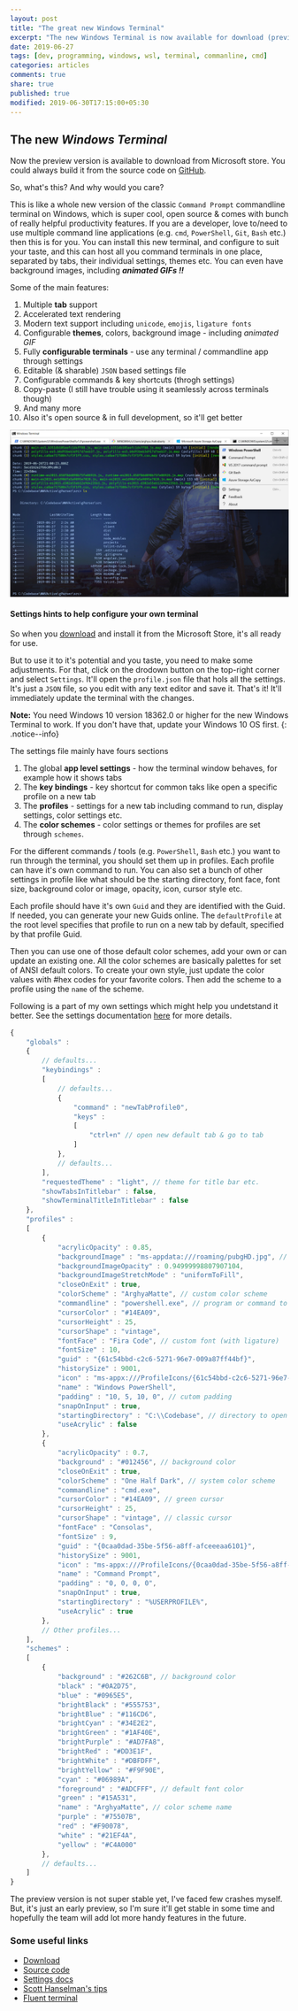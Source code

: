 ```yaml
---
layout: post
title: "The great new Windows Terminal"
excerpt: "The new Windows Terminal is now available for download (preview) in the Microsoft store. It's sooo cool"
date: 2019-06-27
tags: [dev, programming, windows, wsl, terminal, commanline, cmd]
categories: articles
comments: true
share: true
published: true
modified: 2019-06-30T17:15:00+05:30
---
```


## The new _Windows Terminal_

Now the preview version is available to download from Microsoft store. You could always build it from the source code on [GitHub](https://github.com/microsoft/terminal).

So, what's this? And why would you care?

This is like a whole new version of the classic `Command Prompt` commandline terminal on Windows, which is super cool, open source & comes with bunch of really helpful productivity features. If you are a developer, love to/need to use multiple command line applications (e.g. `cmd`, `PowerShell`, `Git`, `Bash` etc.) then this is for you. You can install this new terminal, and configure to suit your taste, and this can host all you command terminals in one place, separated by tabs, their individual settings, themes etc. You can even have background images, including ***animated GIFs !!***

Some of the main features:

1. Multiple **tab** support
2. Accelerated text rendering
3. Modern text support including `unicode`, `emojis`, `ligature fonts`
4. Configurable **themes**, colors, background image - including _animated GIF_
5. Fully **configurable terminals** - use any terminal / commandline app through settings
6. Editable (& sharable) `JSON` based settings file
7. Configurable commands & key shortcuts (throgh settings)
8. Copy-paste (I still have trouble using it seamlessly across terminals though)
9. And many more
10. Also it's open source & in full development, so it'll get better

![Image](/images/posts/misc/ac_win10_terminal_2.png)

#### Settings hints to help configure your own terminal

So when you [download](https://www.microsoft.com/en-us/p/windows-terminal-preview/9n0dx20hk701?activetab=pivot:overviewtab) and install it from the Microsoft Store, it's all ready for use.

But to use it to it's potential and you taste, you need to make some adjustments. For that, click on the drodown button on the top-right corner and select `Settings`. It'll open the `profile.json` file that hols all the settings. It's just a `JSON` file, so you edit with any text editor and save it. That's it! It'll immediately update the terminal with the changes.

**Note:** You need Windows 10 version 18362.0 or higher for the new Windows Terminal to work. If you don't have that, update your Windows 10 OS first.
{: .notice--info}

The settings file mainly have fours sections

1. The global **app level settings** - how the terminal window behaves, for example how it shows tabs
2. The **key bindings** - key shortcut for common taks like open a specific profile on a new tab
3. The **profiles** - settings for a new tab including command to run, display settings, color settings etc.
4. The **color schemes** - color settings or themes for profiles are set through `schemes`. 

For the different commands / tools (e.g. `PowerShell`, `Bash` etc.) you want to run through the terminal, you should set them up in profiles. Each profile can have it's own command to run. You can also set a bunch of other settings in profile like what should be the starting directory, font face, font size, background color or image, opacity, icon, cursor style etc.

Each profile should have it's own `Guid` and they are identified with the Guid. If needed, you can generate your new Guids online. The `defaultProfile` at the root level specifies that profile to run on a new tab by default, specified by that profile Guid.

Then you can use one of those default color schemes, add your own or can update an existing one. All the color schemes are basically palettes for set of ANSI default colors. To create your own style, just update the color values with #hex codes for your favorite colors. Then add the scheme to a profile using the `name` of the scheme.

Following is a part of my own settings which might help you undetstand it better. See the settings documentation [here](https://github.com/microsoft/terminal/blob/master/doc/cascadia/SettingsSchema.md) for more details.

```js
{
    "globals" : 
    {
        // defaults...
        "keybindings" : 
        [
            // defaults...
            {
                "command" : "newTabProfile0",
                "keys" : 
                [
                    "ctrl+n" // open new default tab & go to tab
                ]
            },
            // defaults...
        ],
        "requestedTheme" : "light", // theme for title bar etc.
        "showTabsInTitlebar" : false,
        "showTerminalTitleInTitlebar" : false
    },
    "profiles" : 
    [
        {
            "acrylicOpacity" : 0.85,
            "backgroundImage" : "ms-appdata:///roaming/pubgHD.jpg", // background image
            "backgroundImageOpacity" : 0.94999998807907104,
            "backgroundImageStretchMode" : "uniformToFill",
            "closeOnExit" : true,
            "colorScheme" : "ArghyaMatte", // custom color scheme
            "commandline" : "powershell.exe", // program or command to run
            "cursorColor" : "#14EA09",
            "cursorHeight" : 25,
            "cursorShape" : "vintage",
            "fontFace" : "Fira Code", // custom font (with ligature)
            "fontSize" : 10,
            "guid" : "{61c54bbd-c2c6-5271-96e7-009a87ff44bf}",
            "historySize" : 9001,
            "icon" : "ms-appx:///ProfileIcons/{61c54bbd-c2c6-5271-96e7-009a87ff44bf}.png",
            "name" : "Windows PowerShell",
            "padding" : "10, 5, 10, 0", // cutom padding
            "snapOnInput" : true,
            "startingDirectory" : "C:\\Codebase", // directory to open by default
            "useAcrylic" : false
        },
        {
            "acrylicOpacity" : 0.7,
            "background" : "#012456", // background color
            "closeOnExit" : true,
            "colorScheme" : "One Half Dark", // system color scheme
            "commandline" : "cmd.exe",
            "cursorColor" : "#14EA09", // green cursor
            "cursorHeight" : 25,
            "cursorShape" : "vintage", // classic cursor
            "fontFace" : "Consolas",
            "fontSize" : 9,
            "guid" : "{0caa0dad-35be-5f56-a8ff-afceeeaa6101}",
            "historySize" : 9001,
            "icon" : "ms-appx:///ProfileIcons/{0caa0dad-35be-5f56-a8ff-afceeeaa6101}.png",
            "name" : "Command Prompt",
            "padding" : "0, 0, 0, 0",
            "snapOnInput" : true,
            "startingDirectory" : "%USERPROFILE%",
            "useAcrylic" : true
        },
        // Other profiles...
    ],
    "schemes" : 
    [
        {
            "background" : "#262C6B", // background color
            "black" : "#0A2D75",
            "blue" : "#0965E5",
            "brightBlack" : "#555753",
            "brightBlue" : "#116CD6",
            "brightCyan" : "#34E2E2",
            "brightGreen" : "#1AF40E",
            "brightPurple" : "#AD7FA8",
            "brightRed" : "#DD3E1F",
            "brightWhite" : "#DBFDFF",
            "brightYellow" : "#F9F90E",
            "cyan" : "#06989A",
            "foreground" : "#ADCFFF", // default font color
            "green" : "#15A531",
            "name" : "ArghyaMatte", // color scheme name
            "purple" : "#75507B",
            "red" : "#F90078",
            "white" : "#21EF4A",
            "yellow" : "#C4A000"
        },
        // defaults...
    ]
}
```

The preview version is not super stable yet, I've faced few crashes myself. But, it's just an early preview, so I'm sure it'll get stable in some time and hopefully the team will add lot more handy features in the future.

### Some useful links

* [Download](https://www.microsoft.com/en-us/p/windows-terminal-preview/9n0dx20hk701?activetab=pivot:overviewtab)
* [Source code](https://github.com/microsoft/terminal)
* [Settings docs](https://github.com/microsoft/terminal/blob/master/doc/cascadia/SettingsSchema.md)
* [Scott Hanselman's tips](https://www.hanselman.com/blog/YouCanNowDownloadTheNewOpenSourceWindowsTerminal.aspx)
* [Fluent terminal](https://github.com/felixse/FluentTerminal)